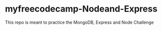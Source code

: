 # myfreecodecamp-Nodeand-Express
This repo is meant to practice the MongoDB, Express and Node Challenge 
